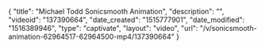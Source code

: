 {
    "title": "Michael Todd Sonicsmooth Animation",
    "description": "",
    "videoid": "137390664",
    "date_created": "1515777901",
    "date_modified": "1516389946",
    "type": "captivate",
    "layout": "video",
    "url": "\/v\/sonicsmooth-animation-62964517-62964500-mp4\/137390664"
}